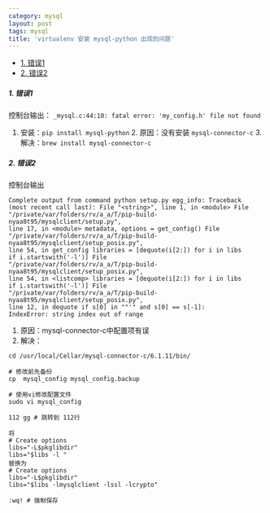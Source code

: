 ```yaml
---
category: mysql
layout: post
tags: mysql
title: 'virtualenv 安装 mysql-python 出现的问题'
---
```


-   [1. 错误1](#错误1)
-   [2. 错误2](#错误2)

##### 1. 错误1

控制台输出： `_mysql.c:44:10: fatal error: 'my_config.h' file not found`
1. 安装：`pip install mysql-python` 2. 原因：没有安装
`mysql-connector-c` 3. 解决：`brew install mysql-connector-c`

##### 2. 错误2

控制台输出

``` {.shell}
Complete output from command python setup.py egg_info: Traceback
(most recent call last): File "<string>", line 1, in <module> File
"/private/var/folders/rv/a_a/T/pip-build-nyaa8t95/mysqlclient/setup.py",
line 17, in <module> metadata, options = get_config() File
"/private/var/folders/rv/a_a/T/pip-build-nyaa8t95/mysqlclient/setup_posix.py",
line 54, in get_config libraries = [dequote(i[2:]) for i in libs
if i.startswith('-l')] File
"/private/var/folders/rv/a_a/T/pip-build-nyaa8t95/mysqlclient/setup_posix.py",
line 54, in <listcomp> libraries = [dequote(i[2:]) for i in libs
if i.startswith('-l')] File
"/private/var/folders/rv/a_a/T/pip-build-nyaa8t95/mysqlclient/setup_posix.py",
line 12, in dequote if s[0] in ""'" and s[0] == s[-1]:
IndexError: string index out of range
```

1.  原因：mysql-connector-c中配置项有误
2.  解决：

``` {.shell}
cd /usr/local/Cellar/mysql-connector-c/6.1.11/bin/

# 修改前先备份
cp  mysql_config mysql_config.backup

# 使用vi修改配置文件
sudo vi mysql_config

112 gg # 跳转到 112行

将
# Create options 
libs="-L$pkglibdir"
libs="$libs -l "
替换为
# Create options 
libs="-L$pkglibdir"
libs="$libs -lmysqlclient -lssl -lcrypto"

:wq! # 强制保存
```
